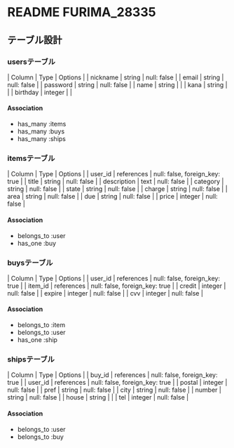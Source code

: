 # README FURIMA_28335

## テーブル設計

### usersテーブル

| Column   | Type    | Options     |
| nickname | string  | null: false |
| email    | string  | null: false |
| password | string  | null: false |
| name     | string  |             |
| kana     | string  |             |
| birthday | integer |             |
#### Association

- has_many :items
- has_many :buys
- has_many :ships

### itemsテーブル

| Column      | Type       | Options                        |
| user_id     | references | null: false, foreign_key: true |
| title       | string     | null: false                    |
| description | text       | null: false                    |
| category    | string     | null: false                    |
| state       | string     | null: false                    |
| charge      | string     | null: false                    |
| area        | string     | null: false                    |
| due         | string     | null: false                    |
| price       | integer    | null: false                    |

#### Association

- belongs_to :user
- has_one :buy

### buysテーブル

| Column  | Type       | Options                        |
| user_id | references | null: false, foreign_key: true |
| item_id | references | null: false, foreign_key: true |
| credit  | integer    | null: false                    |
| expire  | integer    | null: false                    |
| cvv     | integer    | null: false                    |

#### Association

- belongs_to :item
- belongs_to :user
- has_one :ship

### shipsテーブル

| Column  | Type       | Options                        |
| buy_id  | references | null: false, foreign_key: true |
| user_id | references | null: false, foreign_key: true |
| postal  | integer    | null: false                    |
| pref    | string     | null: false                    |
| city    | string     | null: false                    |
| number  | string     | null: false                    |
| house   | string     |                                |
| tel     | integer    | null: false                    |

#### Association

- belongs_to :user
- belongs_to :buy